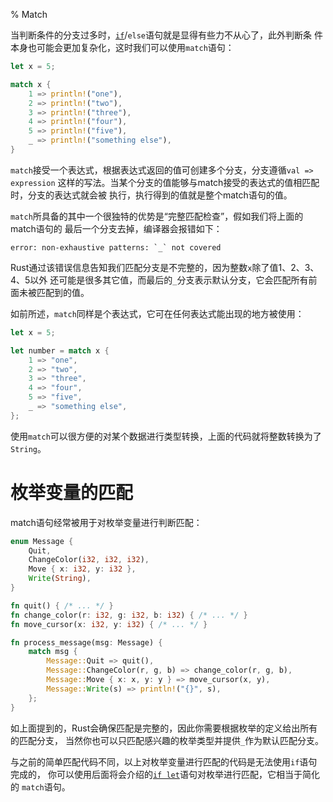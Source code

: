 % Match

当判断条件的分支过多时，[`if`][if]/`else`语句就是显得有些力不从心了，此外判断条
件本身也可能会更加复杂化，这时我们可以使用`match`语句：

```rust
let x = 5;

match x {
    1 => println!("one"),
    2 => println!("two"),
    3 => println!("three"),
    4 => println!("four"),
    5 => println!("five"),
    _ => println!("something else"),
}
```

[if]: 条件判断.md

`match`接受一个表达式，根据表达式返回的值可创建多个分支，分支遵循`val => expression`
这样的写法。当某个分支的值能够与match接受的表达式的值相匹配时，分支的表达式就会被
执行，执行得到的值就是整个match语句的值。

[patterns]: 模式.md

`match`所具备的其中一个很独特的优势是“完整匹配检查”，假如我们将上面的match语句的
最后一个分支去掉，编译器会报错如下：

```text
error: non-exhaustive patterns: `_` not covered
```

Rust通过该错误信息告知我们匹配分支是不完整的，因为整数`x`除了值1、2、3、4、5以外
还可能是很多其它值，而最后的`_`分支表示默认分支，它会匹配所有前面未被匹配到的值。

如前所述，`match`同样是个表达式，它可在任何表达式能出现的地方被使用：

```rust
let x = 5;

let number = match x {
    1 => "one",
    2 => "two",
    3 => "three",
    4 => "four",
    5 => "five",
    _ => "something else",
};
```

使用`match`可以很方便的对某个数据进行类型转换，上面的代码就将整数转换为了`String`。

# 枚举变量的匹配

match语句经常被用于对枚举变量进行判断匹配：

```rust
enum Message {
    Quit,
    ChangeColor(i32, i32, i32),
    Move { x: i32, y: i32 },
    Write(String),
}

fn quit() { /* ... */ }
fn change_color(r: i32, g: i32, b: i32) { /* ... */ }
fn move_cursor(x: i32, y: i32) { /* ... */ }

fn process_message(msg: Message) {
    match msg {
        Message::Quit => quit(),
        Message::ChangeColor(r, g, b) => change_color(r, g, b),
        Message::Move { x: x, y: y } => move_cursor(x, y),
        Message::Write(s) => println!("{}", s),
    };
}
```

如上面提到的，Rust会确保匹配是完整的，因此你需要根据枚举的定义给出所有的匹配分支，
当然你也可以只匹配感兴趣的枚举类型并提供`_`作为默认匹配分支。

与之前的简单匹配代码不同，以上对枚举变量进行匹配的代码是无法使用`if`语句完成的，
你可以使用后面将会介绍的[`if let`][if-let]语句对枚举进行匹配，它相当于简化的
`match`语句。

[if-let]: if-let.md
